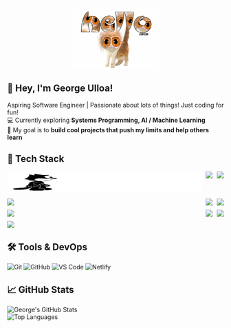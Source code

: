 <div align="center">
    <img src="https://github.com/GeorgeU029/GeorgeU029/blob/main/img/hellocaffeinecat2.gif?raw=true" alt="Hello" width="200">
</div>

## 👋 Hey, I'm George Ulloa!

Aspiring Software Engineer | Passionate about lots of things! Just coding for fun!  
💻 Currently exploring **Systems Programming, AI / Machine Learning**  
🎯 My goal is to **build cool projects that push my limits and help others learn**  

## 🚀 Tech Stack

<div align="center" style="display: flex; justify-content: center; align-items: center; gap: 40px; flex-wrap: wrap;">
    <div style="display: grid; grid-template-columns: repeat(3, auto); gap: 10px; text-align: left;">
            <div>
        <img src="https://github.com/GeorgeU029/GeorgeU029/blob/main/img/felixthecat.gif?raw=true" alt="cat" width="1500" height = "50">
    </div>
        <img src="https://img.shields.io/badge/Python-3776AB?style=for-the-badge&logo=python&logoColor=white">
        <img src="https://img.shields.io/badge/Java-007396?style=for-the-badge&logo=openjdk&logoColor=white">
        <img src="https://img.shields.io/badge/JavaScript-F7DF1E?style=for-the-badge&logo=javascript&logoColor=black">
        <img src="https://img.shields.io/badge/React-61DAFB?style=for-the-badge&logo=react&logoColor=black">
        <img src="https://img.shields.io/badge/C-A8B9CC?style=for-the-badge&logo=c&logoColor=white">
        <img src="https://img.shields.io/badge/HTML-E34F26?style=for-the-badge&logo=html5&logoColor=white">
        <img src="https://img.shields.io/badge/CSS-1572B6?style=for-the-badge&logo=css3&logoColor=white">
        <img src="https://img.shields.io/badge/Node.js-339933?style=for-the-badge&logo=nodedotjs&logoColor=white">
        <img src="https://img.shields.io/badge/Git-F05032?style=for-the-badge&logo=git&logoColor=white">
    </div>

</div>


## 🛠️ Tools & DevOps

![Git](https://img.shields.io/badge/Git-F05032?style=for-the-badge&logo=git&logoColor=white)
![GitHub](https://img.shields.io/badge/GitHub-181717?style=for-the-badge&logo=github&logoColor=white)
![VS Code](https://img.shields.io/badge/VS%20Code-007ACC?style=for-the-badge&logo=visualstudiocode&logoColor=white)
![Netlify](https://img.shields.io/badge/Netlify-00C7B7?style=for-the-badge&logo=netlify&logoColor=white)

## 📈 GitHub Stats

![George's GitHub Stats](https://github-readme-stats.vercel.app/api?username=GeorgeU029&show_icons=true&theme=radical)  
![Top Languages](https://github-readme-stats.vercel.app/api/top-langs/?username=GeorgeU029&layout=compact&theme=radical)


